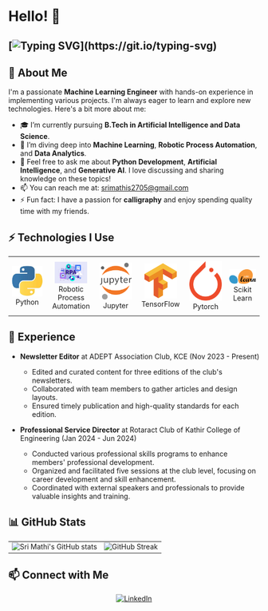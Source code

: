 # Hello! 👋
## [![Typing SVG](https://readme-typing-svg.herokuapp.com?font=Arial&color=000000&lines=Welcome+to+Sri+Mathi+GitHub.;Follow+Me+for+more+updates!!)](https://git.io/typing-svg)

## 🌟 About Me

I'm a passionate **Machine Learning Engineer** with hands-on experience in implementing various projects. I'm always eager to learn and explore new technologies. Here's a bit more about me:

- 🎓 I’m currently pursuing **B.Tech in Artificial Intelligence and Data Science**.
- 🚀 I’m diving deep into **Machine Learning**, **Robotic Process Automation**, and **Data Analytics**.
- 💬 Feel free to ask me about **Python Development**, **Artificial Intelligence**, and **Generative AI**. I love discussing and sharing knowledge on these topics!
- 📫 You can reach me at: [srimathis2705@gmail.com](mailto:srimathis2705@gmail.com)
- ⚡ Fun fact: I have a passion for **calligraphy** and enjoy spending quality time with my friends.

## ⚡ Technologies I Use 

<div align="center">
<table>
    <tr>
        <td align="center" width="140" height="112.43">
            <img src="python.jpeg" width="65px"/><br /> Python
        </td>
        <td align="center" width="140" height="112.43">
            <img src="rpa.png" width="65px"/><br /> Robotic Process Automation
        </td>
        <td align="center" width="140" height="112.43">
            <img src="jupyter.png" width="65px"/><br /> Jupyter
        </td>
        <td align="center" width="140" height="112.43">
            <img src="tensorflow.png" width="65px"/><br /> TensorFlow
        </td>
        <td align="center" width="140" height="112.43">
            <img src="pytorch.png" width="65px"/><br /> Pytorch
        </td>
        <td align="center" width="140" height="112.43">
            <img src="scikitlearn.png" width="65px"/><br /> Scikit Learn
        </td>
    </tr>
</table>
</div>

## 🌟 Experience

- **Newsletter Editor** at ADEPT Association Club, KCE (Nov 2023 - Present)
  - Edited and curated content for three editions of the club's newsletters.
  - Collaborated with team members to gather articles and design layouts.
  - Ensured timely publication and high-quality standards for each edition.

- **Professional Service Director** at Rotaract Club of Kathir College of Engineering (Jan 2024 - Jun 2024)
  - Conducted various professional skills programs to enhance members' professional development.
  - Organized and facilitated five sessions at the club level, focusing on career development and skill enhancement.
  - Coordinated with external speakers and professionals to provide valuable insights and training.

## 📊 GitHub Stats

<div align="center">
<table>
  <tr>
    <td>
      <img src="https://github-readme-stats.vercel.app/api?username=SriMathi-2705&show_icons=true&theme=radical" alt="Sri Mathi's GitHub stats" />
    </td>
    <td>
      <img src="https://github-readme-streak-stats.herokuapp.com/?user=SriMathi-2705&theme=radical" alt="GitHub Streak" />
    </td>
  </tr>
</table>
</div>

## 📫 Connect with Me

<div align="center">
    <a href="https://www.linkedin.com/in/sri-mathi-s-058ba2252/">
        <img src="https://img.shields.io/badge/-LinkedIn-0077B5?logo=linkedin&logoColor=white" alt="LinkedIn"/>
    </a>
</div>
